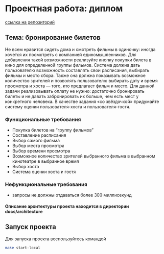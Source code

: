 # Проектная работа: диплом
[ссылка на репозиторий](https://github.com/bdannyv/graduate_work)

## Тема: бронирование билетов

Не всем нравится сидеть дома и смотреть фильмы в одиночку: иногда хочется их посмотреть с компанией единомышленников.
Для добавления такой возможности реализуйте кнопку покупки билета в кино для определенной группы фильмов. Система должна дать пользователю возможность составлять свои расписания, выбирать фильмы и место сбора. Также она должна показывать возможное количество зрителей и позволять пользователю выбирать дату и время просмотра и хоста — того, кто предлагает фильм и место. 
Для данной задачи реализовывать оплату не нужно: достаточно бронировать билеты и не давать забронировать их больше, чем есть мест у конкретного человека. 
В качестве задания «со звёздочкой» придумайте систему оценки пользователя-хоста и пользователя-гостя.


### Функциональные требования
- Покупка билетов на “группу фильмов”
- Составление расписания
- Выбор самого фильма
- Выбор места просмотра
- Выбор времени просмотра
- Возможное количество зрителей выбранного фильма в выбранном кинотеатре в выбранное время
- Выбор хоста
- Система оценки хоста и гостя



### Нефункциональные требования
- запросы не должны отдаваться более 300 миллисекунд

#### Описание архитектуры проекта находится в директории docs/architecture

## Запуск проекта
Для запуска проекта воспользуйтесь командой 

```bash
make start-local
```
